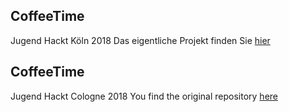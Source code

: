 ## CoffeeTime
Jugend Hackt Köln 2018
Das eigentliche Projekt finden Sie [hier](https://github.com/Jugendhackt/CoffeeTime)

## CoffeeTime
Jugend Hackt Cologne 2018
You find the original repository [here](https://github.com/Jugendhackt/CoffeeTime)
